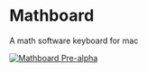 # Mathboard
A math software keyboard for mac


[![Mathboard Pre-alpha](https://github.com/username/repository/blob/main/images/Mathboard%20Pre-alpha.png)](https://github.com/rosedalerk/Mathboard/blob/main/Mathboard%20Pre-alpha.png)
